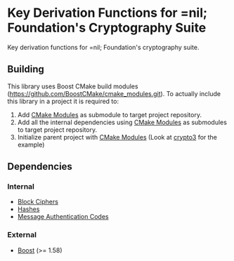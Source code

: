 # Key Derivation Functions for =nil; Foundation's Cryptography Suite

Key derivation functions for =nil; Foundation's cryptography suite.

## Building

This library uses Boost CMake build modules (https://github.com/BoostCMake/cmake_modules.git). To actually include this
library in a project it is required to:

1. Add [CMake Modules](https://github.com/BoostCMake/cmake_modules.git) as submodule to target project repository.
2. Add all the internal dependencies using [CMake Modules](https://github.com/BoostCMake/cmake_modules.git) as
   submodules to target project repository.
3. Initialize parent project with [CMake Modules](https://github.com/BoostCMake/cmake_modules.git) (Look
   at [crypto3](https://github.com/nilfoundation/crypto3.git) for the example)

## Dependencies

### Internal

* [Block Ciphers](https://github.com/nilfoundation/block.git)
* [Hashes](https://github.com/nilfoundation/hash.git)
* [Message Authentication Codes](https://github.com/nilfoundation/mac.git)

### External

* [Boost](https://boost.org) (>= 1.58)
